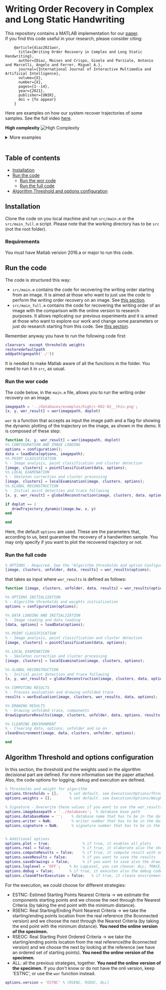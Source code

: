 # Writing Order Recovery in Complex and Long Static Handwriting

This repository contains a MATLAB implementation for our [paper](https://www.researchgate.net/publication/349988795_Writing_Order_Recovery_in_Complex_and_Long_Static_Handwriting).  
If you find this code useful in your research, please consider citing:

```
    @article{diaz2021wor,
      title={Writing Order Recovery in Complex and Long Static Handwriting},
      author={Diaz, Moises and Crispo, Gioele and Parziale, Antonio and Marcelli, Angelo and Ferrer, Miguel A.},  
      journal={International Journal of Interactive Multimedia and Artificial Intelligence},
      volume={X},
      number={X},
      pages={1--14},
      year={2021},
      publisher={UNIR},
      doi = {To appear}
    }
```

Here are examples on how our system recover trajectories of some samples. 
See the full video <a href="https://www.youtube.com/watch?v=TYoZZ8CThhw" target="_black">here</a>. 

**High complexity**
![High Complexity](./assets/high.gif)

<details>
  <summary>More examples</summary>

**Medium complexity**
![Medium Complexity](./assets/medium.gif)

**Low complexity**
![Low Complexity](./assets/low.gif)
</details>
</br>

## Table of contents
- [Installation](#installation)
- [Run the code](#run-the-code)
  - [Run the wor code](#run-the-wor-code)
  - [Run the full code](#run-the-full-code)
- [Algorithm Threshold and options configuration](#algorithm-threshold-and-options-configuration)


## Installation
Clone the code on you local machine and run `src/main.m` or the `src/main_full.m` script. Please note that the working directory has to be `src` (not the root folder).

### Requirements
You must have Matlab version 2016.a or major to run this code.

## Run the code
The code is structured this way: 
 - `src/main.m` contains the code for recovering the writing order starting from an image. It is aimed at those who want to just use the code to perform the writing order recovery on an image. See [this section](#run-the-wor-code).
 - `src/main_full.m` contains the code for recovering the writing order of an image with the comparison with the online version to research purposes. It allows replicating our previous experiments and it is aimed at those who want to explore our work and change some parameters or just do research starting from this code. See [this section](#run-the-full-code).

Remember anyway you have to run the following code first:
```matlab
clearvars -except thresholds weights
restoredefaultpath
addpath(genpath('./'))
```
It is needed to make Matlab aware of all the functions in the folder. You need to run it in `src`, as usual.

### Run the wor code
The code below, in the `main.m` file, allows you to run the writing order recovery on an image. 
```matlab
imagepath = '../databases/examples/high/c-092-02__thin.png';
[x, y, wor_result] = wor(imagepath, doplot)
```

`wor` is a function that accepts as input the image path and a flag for showing the dynamic plotting of the trajectory on the image, as shown in the demo. It is composed of these step: 
```matlab
function [x, y, wor_result] = wor(imagepath, doplot)
%% CONFIGURATION AND IMAGE LOADING
options = configuration();
data = loadData(options, imagepath);
%% POINT CLASSIFICATION
% - Image analysis, point classification and cluster detection
[image, clusters] = pointClassification(data, options);
%% LOCAL EXAMINATION
% - Skeleton correction and cluster processing
[image, clusters] = localExamination(image, clusters, options);
%% GLOBAL RECONSTRUCTION
% - Initial point detection and trace following
[x, y, wor_result] = globalReconstruction(image, clusters, data, options);

if doplot == 1
   drawTrajectory_dynamic(image.bw, x, y)
end

end
```

Here, the default `options` are used. These are the parameters that, according to us, best guarantee the recovery of a handwritten sample. You may only specify if you want to plot the recovered trajectory or not.

### Run the full code
```matlab
% OPTIONS - Required. See the "Algorithm thresholds and option Configuration" section below for more details.
[image, clusters, unfolder, data, results] = wor_results(options);
```
that takes as input 
where `wor_results` is defined as follows: 
```matlab
function [image, clusters, unfolder, data, results] = wor_results(options)

%% OPTIONS INITIALIZATION
% - Algorithm thresholds and weights initialization
options = configuration(options);

%% DATA LOADING AND INITIALIZATION 
% - Image reading and data loading
[data, options] = loadData(options);

%% POINT CLASSIFICATION
% - Image analysis, point classification and cluster detection
[image, clusters] = pointClassification(data, options);

%% LOCAL EXAMINATION
% - Skeleton correction and cluster processing
[image, clusters] = localExamination(image, clusters, options);

%% GLOBAL RECONSTRUCTION
% - Initial point detection and trace following
[x, y, wor_results] = globalReconstruction(image, clusters, data, options);

%% COMPUTING RESULTS
% - Process evaluation and drawing unfolded trace
results = worEvaluation(image, clusters, wor_results, data, options);

%% DRAWING RESULTS
% - Drawing unfolded trace, components
drawSignatureResults(image, clusters, unfolder, data, options, results);

%% CLEARING ENVIRONMENT
% - Clearing data, options, unfolder and so on
cleanEnvironment(image, data, clusters, unfolder, options);

end
```

## Algorithm Threshold and options configuration
In this section, the threshold and the weights used in the algorithm decisional part are defined. For more information see the paper attached.
Also, the code options for logging, debug and execution are defined.


```matlab
% Thresholds and weight for algorithm
options.thresholds = [];     % set default. see Execution/Options/Thresholds.m for other details.
options.weights = [];        % set default. see Execution/Options/WeightedVote.m for other details.
    
% Signature - Overwrite these values if you want to use the wor_results function
options.imagebasepath = '../databases';  % database base path 
options.databaseName = '';    % database name that has to be in the databases folder
options.writer = NaN;         % writer number that has to be in the database name folder
options.signature = NaN;      % signature number that has to be in the writer folder


% Additional options
options.plot = true;               % if true, it enables all plots
options.real = false;              % if true, it elaborate also the skeleton. The 'skeletonized' version is needed 
options.computeResults = false;    % if true, it compute result with online. Note that the 'online' version is needed
options.saveResults = false;       % if you want to save the results
options.saveDrawings = false;      % if you want to save also the drawings
options.loglevel = 'OFF';    % As LogLevel, you can choose: ALL; TRACE; DEBUG; INFO; WARNING; ERROR; CRITICAL; OFF
options.debug = false;       % if true, it executes also the debug code
options.cleanAfterExecution = false;   % if true, it cleans environment. Needed for experiments (successive executions in a loop)
```

For the execution, we could choose for different strategies: 
- ESTNC: Estimed Starting Points Nearest Criteria -> we estimate the components starting points and we choose the next through the Nearest Criteria (by taking the end point with the minimum distance).
- RSENC: Real Starting/Ending Point Nearest Criteria -> we take the starting/ending points location from the real reference (the 8connected version) and we choose the next through the Nearest Criteria (by taking the end point with the minimum distance). **You need the online version of the specimen.**
- RSEOC: Real Starting Point Ordered Criteria -> we take the starting/ending points location from the real reference(the 8connected version) and we choose the next by looking at the reference (we have an ordered set of starting points). **You need the online version of the specimen.**
- ALL: all the previous strategies, together. **You need the online version of the specimen.**
If you don't know or do not have the onli version, keep 'ESTNC', or use the `wor` function instead. 
```matlab
options.version = 'ESTNC' % [RSENC, RSEOC, ALL]
```




